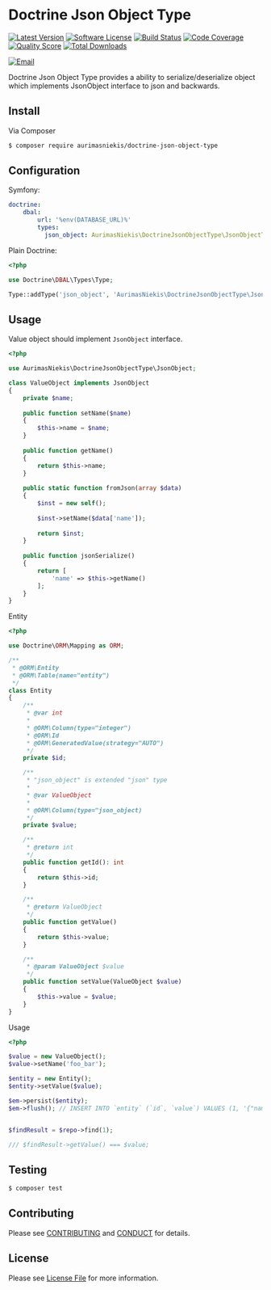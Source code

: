 # Doctrine Json Object Type

[![Latest Version](https://img.shields.io/github/release/aurimasniekis/doctrine-json-object-type.svg?style=flat-square)](https://github.com/aurimasniekis/doctrine-json-object-type/releases)
[![Software License](https://img.shields.io/badge/license-MIT-brightgreen.svg?style=flat-square)](LICENSE)
[![Build Status](https://img.shields.io/travis/aurimasniekis/doctrine-json-object-type.svg?style=flat-square)](https://travis-ci.org/aurimasniekis/doctrine-json-object-type)
[![Code Coverage](https://img.shields.io/scrutinizer/coverage/g/aurimasniekis/doctrine-json-object-type.svg?style=flat-square)](https://scrutinizer-ci.com/g/aurimasniekis/doctrine-json-object-type)
[![Quality Score](https://img.shields.io/scrutinizer/g/aurimasniekis/doctrine-json-object-type.svg?style=flat-square)](https://scrutinizer-ci.com/g/aurimasniekis/doctrine-json-object-type)
[![Total Downloads](https://img.shields.io/packagist/dt/aurimasniekis/doctrine-json-object-type.svg?style=flat-square)](https://packagist.org/packages/aurimasniekis/doctrine-json-object-type)

[![Email](https://img.shields.io/badge/email-aurimas@niekis.lt-blue.svg?style=flat-square)](mailto:aurimas@niekis.lt)

Doctrine Json Object Type provides a ability to serialize/deserialize object which implements JsonObject interface to json and backwards.


## Install

Via Composer

```bash
$ composer require aurimasniekis/doctrine-json-object-type
```

## Configuration

Symfony:
```yaml
doctrine:
    dbal:
        url: '%env(DATABASE_URL)%'
        types:
          json_object: AurimasNiekis\DoctrineJsonObjectType\JsonObjectType
```

Plain Doctrine:
```php
<?php

use Doctrine\DBAL\Types\Type;

Type::addType('json_object', 'AurimasNiekis\DoctrineJsonObjectType\JsonObjectType');
```

## Usage

Value object should implement `JsonObject` interface.

```php
<?php

use AurimasNiekis\DoctrineJsonObjectType\JsonObject;

class ValueObject implements JsonObject
{
    private $name;
    
    public function setName($name)
    {
        $this->name = $name;
    }
    
    public function getName()
    {
        return $this->name;
    }
    
    public static function fromJson(array $data)
    {
        $inst = new self();
        
        $inst->setName($data['name']);
        
        return $inst;
    }
    
    public function jsonSerialize()
    {
        return [
            'name' => $this->getName()
        ];
    }
}
```

Entity

```php
<?php

use Doctrine\ORM\Mapping as ORM;

/**
 * @ORM\Entity
 * @ORM\Table(name="entity")
 */
class Entity
{
    /**
     * @var int
     *
     * @ORM\Column(type="integer")
     * @ORM\Id
     * @ORM\GeneratedValue(strategy="AUTO")
     */
    private $id;

    /**
     * "json_object" is extended "json" type 
     * 
     * @var ValueObject
     *
     * @ORM\Column(type="json_object)
     */
    private $value;

    /**
     * @return int
     */
    public function getId(): int
    {
        return $this->id;
    }

    /**
     * @return ValueObject
     */
    public function getValue()
    {
        return $this->value;
    }

    /**
     * @param ValueObject $value
     */
    public function setValue(ValueObject $value)
    {
        $this->value = $value;
    }
}
```

Usage

```php
<?php

$value = new ValueObject();
$value->setName('foo_bar');

$entity = new Entity();
$entity->setValue($value);

$em->persist($entity);
$em->flush(); // INSERT INTO `entity` (`id`, `value`) VALUES (1, '{"name": "foo_bar", "__class": "ValueObject"}');


$findResult = $repo->find(1);

/// $findResult->getValue() === $value;
```


## Testing

```bash
$ composer test
```


## Contributing

Please see [CONTRIBUTING](CONTRIBUTING.md) and [CONDUCT](CONDUCT.md) for details.


## License

Please see [License File](LICENSE) for more information.
